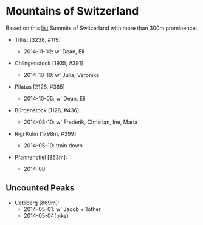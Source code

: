 # Mountains of Switzerland

Based on this [list](https://en.wikipedia.org/wiki/List_of_mountains_in_Switzerland)
Summits of Switzerland with more than 300m prominence.

- Titlis: [3238, #119]
  - 2014-11-02: w' Dean, Eli

- Chlingenstock [1935, #391]
  - 2014-10-19: w' Julia, Veronika

- Pilatus [2128, #365]
  - 2014-10-05: w' Dean, Eli

- Bürgenstock [1128, #436]
  - 2014-08-10: w' Frederik, Christian, Ine, Maria

- Rigi Kulm [1798m, #399]
  - 2014-05-10: train down

- Pfannenstiel [853m]:
    - 2014-08



## Uncounted Peaks
- Uetliberg [869m]:
  - 2014-05-01: w' Jacob + 1other
  - 2014-05-04(bike)

